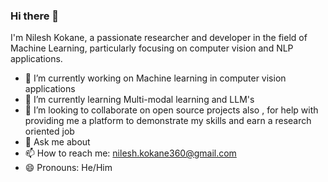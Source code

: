 ### Hi there 👋

I'm Nilesh Kokane, a passionate researcher and developer in the field of Machine Learning, particularly focusing on computer vision and NLP applications.

- 🔭 I’m currently working on Machine learning in computer vision applications
- 🌱 I’m currently learning Multi-modal learning and LLM's
- 👯 I’m looking to collaborate on open source projects also , for help with providing me a platform to demonstrate my skills and earn a research oriented job
- 💬 Ask me about 
- 📫 How to reach me: nilesh.kokane360@gmail.com
- 😄 Pronouns: He/Him


